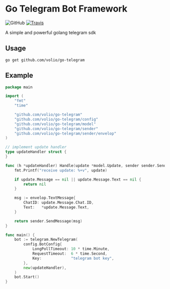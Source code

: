 # Go Telegram Bot Framework

![GitHub](https://img.shields.io/github/license/volio/go-telegram)
[![Travis](https://api.travis-ci.org/volio/go-telegram.svg?branch=master)](https://travis-ci.org/volio/go-telegram)

A simple and powerful golang telegram sdk

## Usage
`go get github.com/volio/go-telegram`

## Example

```go
package main

import (
	"fmt"
	"time"

	"github.com/volio/go-telegram"
	"github.com/volio/go-telegram/config"
	"github.com/volio/go-telegram/model"
	"github.com/volio/go-telegram/sender"
	"github.com/volio/go-telegram/sender/envelop"
)

// implement update handler
type updateHandler struct {
}

func (h *updateHandler) Handle(update *model.Update, sender sender.Sender) error {
	fmt.Printf("receive update: %+v", update)

	if update.Message == nil || update.Message.Text == nil {
		return nil
	}

	msg := envelop.TextMessage{
		ChatID: update.Message.Chat.ID,
		Text:   *update.Message.Text,
	}

	return sender.SendMessage(msg)
}

func main() {
	bot := telegram.NewTelegram(
		config.BotConfig{
			LongPollTimeout: 10 * time.Minute,
			RequestTimeout:  6 * time.Second,
			Key:             "telegram bot key",
		},
		new(updateHandler),
	)
	bot.Start()
}
```